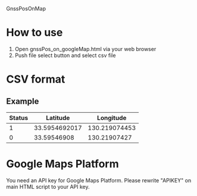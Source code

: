 GnssPosOnMap

# How to use
1. Open gnssPos_on_googleMap.html via your web browser
1. Push file select button and select csv file

# CSV format
## Example
Status | Latitude |  Longitude
--- | --- | ---
1 | 33.5954692017 | 130.219074453
0 | 33.59546908 | 130.21907427

# Google Maps Platform
You need an API key for Google Maps Platform. 
Please rewrite "APIKEY" on main HTML script to your API key.
